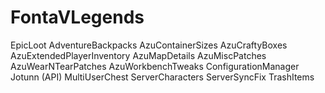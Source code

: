 # FontaVLegends

EpicLoot
AdventureBackpacks
AzuContainerSizes
AzuCraftyBoxes
AzuExtendedPlayerInventory
AzuMapDetails
AzuMiscPatches
AzuWearNTearPatches
AzuWorkbenchTweaks
ConfigurationManager
Jotunn (API)
MultiUserChest
ServerCharacters
ServerSyncFix
TrashItems
